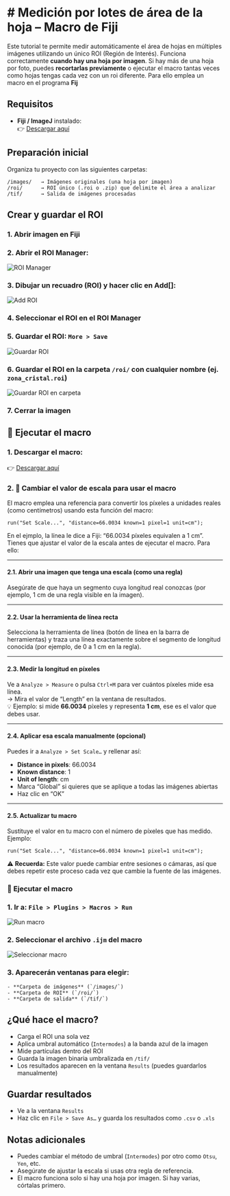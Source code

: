 # # Medición por lotes de área de la hoja – Macro de Fiji

Este tutorial te permite medir automáticamente el área de hojas en múltiples imágenes utilizando un único ROI (Región de Interés). Funciona correctamente **cuando hay una hoja por imagen**. Si hay más de una hoja por foto, puedes **recortarlas previamente** o ejecutar el macro tantas veces como hojas tengas cada vez con un roi diferente. Para ello emplea un macro en el programa **Fij**

## Requisitos

- **Fiji / ImageJ** instalado:  
  👉 [Descargar aquí](https://imagej.net/software/fiji/downloads)

## Preparación inicial

Organiza tu proyecto con las siguientes carpetas:

```
/images/   → Imágenes originales (una hoja por imagen)
/roi/      → ROI único (.roi o .zip) que delimite el área a analizar
/tif/      → Salida de imágenes procesadas
```

## Crear y guardar el ROI

### 1. **Abrir imagen** en Fiji  
### 2. Abrir el **ROI Manager**:
   
   ![ROI Manager](img/Imagen1.png?raw=true "Abrir ROI Manager")

### 3. Dibujar un recuadro (ROI) y hacer clic en **Add[]**:
    
   ![Add ROI](img/Imagen2.png?raw=true "Añadir ROI")

### 4. Seleccionar el ROI en el ROI Manager  
### 5. Guardar el ROI: `More > Save`
   
   ![Guardar ROI](img/Imagen3.png?raw=true "Guardar ROI")

### 6. Guardar el ROI en la carpeta `/roi/` con cualquier nombre (ej. `zona_cristal.roi`)
    
   ![Guardar ROI en carpeta](img/Imagen4.png?raw=true "Guardar en carpeta")

### 7. **Cerrar la imagen**  
 

## 🧪 Ejecutar el macro

### 1. Descargar el macro:
    
   👉 [Descargar aquí](https://github.com/ngmedina/leafarea/blob/main/calculate%20area_Hoja_v5.ijm)

### 2. 🧪 Cambiar el valor de escala para usar el macro

El macro emplea una referencia para convertir los píxeles a unidades reales (como centímetros) usando esta función del macro:

```ijm
run("Set Scale...", "distance=66.0034 known=1 pixel=1 unit=cm");
```

En el ejmplo, la línea le dice a Fiji: “66.0034 píxeles equivalen a 1 cm”. Tienes que ajustar el valor de la escala antes de ejecutar el macro. Para ello:

---

#### 2.1. Abrir una imagen que tenga una escala (como una regla)
Asegúrate de que haya un segmento cuya longitud real conozcas (por ejemplo, 1 cm de una regla visible en la imagen).

---

#### 2.2. Usar la herramienta de línea recta
Selecciona la herramienta de línea (botón de línea en la barra de herramientas) y traza una línea exactamente sobre el segmento de longitud conocida (por ejemplo, de 0 a 1 cm en la regla).

---

#### 2.3. Medir la longitud en píxeles
Ve a `Analyze > Measure` o pulsa `Ctrl+M` para ver cuántos píxeles mide esa línea.  
→ Mira el valor de “Length” en la ventana de resultados.  
💡 Ejemplo: si mide **66.0034** píxeles y representa **1 cm**, ese es el valor que debes usar.

---

#### 2.4. Aplicar esa escala manualmente (opcional)
Puedes ir a `Analyze > Set Scale…` y rellenar así:

- **Distance in pixels**: 66.0034  
- **Known distance**: 1  
- **Unit of length**: cm  
- Marca “Global” si quieres que se aplique a todas las imágenes abiertas  
- Haz clic en “OK”

---

#### 2.5. Actualizar tu macro
Sustituye el valor en tu macro con el número de píxeles que has medido. Ejemplo:

```ijm
run("Set Scale...", "distance=66.0034 known=1 pixel=1 unit=cm");
```

⚠️ **Recuerda:** Este valor puede cambiar entre sesiones o cámaras, así que debes repetir este proceso cada vez que cambie la fuente de las imágenes.

### 🧪 Ejecutar el macro
### 1. Ir a: `File > Plugins > Macros > Run`  
   ![Run macro](img/Imagen8.png?raw=true "Ejecutar macro")

### 2. Seleccionar el archivo `.ijm` del macro  
   ![Seleccionar macro](img/Imagen9.png?raw=true "Seleccionar macro")

### 3. Aparecerán ventanas para elegir:
    - **Carpeta de imágenes** (`/images/`)
    - **Carpeta de ROI** (`/roi/`)
    - **Carpeta de salida** (`/tif/`)

## ¿Qué hace el macro?

- Carga el ROI una sola vez
- Aplica umbral automático (`Intermodes`) a la banda azul de la imagen
- Mide partículas dentro del ROI
- Guarda la imagen binaria umbralizada en `/tif/`
- Los resultados aparecen en la ventana `Results` (puedes guardarlos manualmente)

## Guardar resultados

- Ve a la ventana `Results`
- Haz clic en `File > Save As…` y guarda los resultados como `.csv` o `.xls`

## Notas adicionales

- Puedes cambiar el método de umbral (`Intermodes`) por otro como `Otsu`, `Yen`, etc.
- Asegúrate de ajustar la escala si usas otra regla de referencia.
- El macro funciona solo si hay una hoja por imagen. Si hay varias, córtalas primero.

